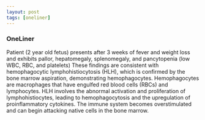 ```yaml
---
layout: post
tags: [oneliner]
---
```



### OneLiner

Patient (2 year old fetus) presents after 3 weeks of fever and weight loss and exhibits pallor, hepatomegaly, splenomegaly, and pancytopenia (low WBC, RBC, and platelets) These findings are consistent with hemophagocytic lymphohistiocytosis (HLH), which is confirmed by the bone marrow aspiration, demonstrating hemophagocytes. Hemophagocytes are macrophages that have engulfed red blood cells (RBCs) and lymphocytes. HLH involves the abnormal activation and proliferation of lymphohistiocytes, leading to hemophagocytosis and the upregulation of proinflammatory cytokines. The immune system becomes overstimulated and can begin attacking native cells in the bone marrow.
